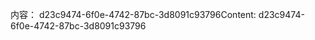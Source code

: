 <span data-ttu-id="56e21-101">内容： d23c9474-6f0e-4742-87bc-3d8091c93796</span><span class="sxs-lookup"><span data-stu-id="56e21-101">Content: d23c9474-6f0e-4742-87bc-3d8091c93796</span></span>